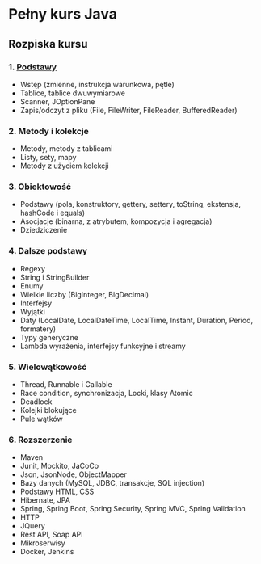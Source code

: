 # Pełny kurs Java

## Rozpiska kursu


### 1. [Podstawy](srs/podstawy)

- Wstęp (zmienne, instrukcja warunkowa, pętle)
- Tablice, tablice dwuwymiarowe
- Scanner, JOptionPane
- Zapis/odczyt z pliku (File, FileWriter, FileReader, BufferedReader)

### 2. Metody i kolekcje

- Metody, metody z tablicami
- Listy, sety, mapy
- Metody z użyciem kolekcji

### 3. Obiektowość

- Podstawy (pola, konstruktory, gettery, settery, toString, ekstensja, hashCode i equals)
- Asocjacje (binarna, z atrybutem, kompozycja i agregacja)
- Dziedziczenie

### 4. Dalsze podstawy

- Regexy
- String i StringBuilder
- Enumy
- Wielkie liczby (BigInteger, BigDecimal)
- Interfejsy
- Wyjątki
- Daty (LocalDate, LocalDateTime, LocalTime, Instant, Duration, Period, formatery)
- Typy generyczne
- Lambda wyrażenia, interfejsy funkcyjne i streamy

### 5. Wielowątkowość

- Thread, Runnable i Callable
- Race condition, synchronizacja, Locki, klasy Atomic
- Deadlock
- Kolejki blokujące
- Pule wątków

### 6. Rozszerzenie

- Maven
- Junit, Mockito, JaCoCo
- Json, JsonNode, ObjectMapper
- Bazy danych (MySQL, JDBC, transakcje, SQL injection)
- Podstawy HTML, CSS
- Hibernate, JPA
- Spring, Spring Boot, Spring Security, Spring MVC, Spring Validation
- HTTP
- JQuery
- Rest API, Soap API
- Mikroserwisy
- Docker, Jenkins